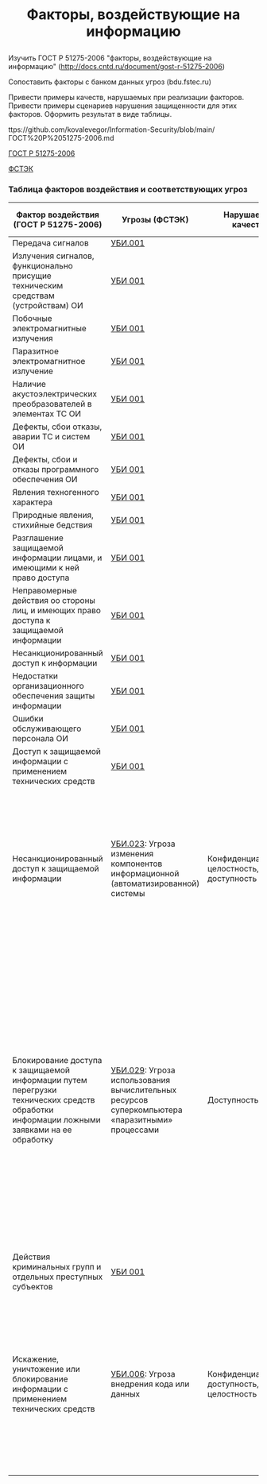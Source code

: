 # <p align = "center">Факторы, воздействующие на информацию</p>

Изучить ГОСТ Р 51275-2006 "факторы, воздействующие на информацию" (http://docs.cntd.ru/document/gost-r-51275-2006)

Сопоставить факторы с банком данных угроз (bdu.fstec.ru)

Привести примеры качеств, нарушаемых при реализации факторов. Привести примеры сценариев нарушения защищенности для этих факторов. Оформить результат в виде таблицы.

ttps://github.com/kovalevegor/Information-Security/blob/main/ГОСТ%20Р%2051275-2006.md

[ГОСТ Р 51275-2006](https://github.com/kovalevegor/Information-Security/blob/main/ГОСТ%20Р%2051275-2006.md)

[ФСТЭК](https://bdu.fstec.ru/threat?ajax=threats&size=100)

### Таблица факторов воздействия и соответствующих угроз

| **Фактор воздействия (ГОСТ Р 51275-2006)** | **Угрозы (ФСТЭК)** | **Нарушаемые качества** | **Примеры сценариев нарушения защищенности** |
|---------------------------------------------|----------------------|--------------------------|--------------------------------------------------|
| Передача сигналов  | [УБИ.001]() |  |  |
| Излучения сигналов, функционально присущие техническим средствам (устройствам) ОИ | [УБИ 001]() |  |  |
| Побочные электромагнитные излучения | [УБИ 001]() |  |  |
| Паразитное электромагнитное излучение | [УБИ 001]() |  |  |
| Наличие акустоэлектрических преобразователей в элементах ТС ОИ | [УБИ 001]() |  |  |
| Дефекты, сбои отказы, аварии ТС и систем ОИ | [УБИ 001]() |  |  |
| Дефекты, сбои и отказы программного обеспечения ОИ | [УБИ 001]() |  |  |
| Явления техногенного характера | [УБИ 001]() |  |  |
| Природные явления, стихийные бедствия | [УБИ 001]() |  |  |
| Разглашение защищаемой информации лицами, и имеющими к ней право доступа | [УБИ 001]() |  |  |
| Неправомерные действия оо стороны лиц, и имеющих право доступа к защищаемой информации | [УБИ 001]() |  |  |
| Несанкционированный доступ к информации | [УБИ 001]() |  |  |
| Недостатки организационного обеспечения защиты информации | [УБИ 001]() |  |  |
| Ошибки обслуживающего персонала ОИ | [УБИ 001]() |  |  |
| Доступ к защищаемой информации с применением технических средств | [УБИ 001]() |  |  |
| Несанкционированный доступ к защищаемой информации | [УБИ.023](https://bdu.fstec.ru/threat/ubi.023): Угроза изменения компонентов информационной (автоматизированной) системы | Конфиденциальность, целостность, доступность | Злоумышленник получает доступ к сети, файлам и внедряет закладки путем несанкционированного изменения программных или аппаратных средств информационной системы. Это позволяет ему или другому нарушителю осуществлять несанкционированные действия. |
| Блокирование доступа к защищаемой информации путем перегрузки технических средств обработки информации ложными заявками на ее обработку | [УБИ.029](https://bdu.fstec.ru/threat/ubi.029): Угроза использования вычислительных ресурсов суперкомпьютера «паразитными» процессами | Доступность | Злоумышленник получает доступ к суперкомпьютеру, возможно, через учетную запись с недостаточными мерами безопасности. Вредоносное ПО или скрипт подготавливается для запуска на суперкомпьютере. Злоумышленник запускает задание, которое создаёт большое количество процессов-потомков. Эти процессы не завершаются корректно после выполнения задания и продолжают оставаться в памяти. Вредоносное ПО запускается и начинает создавать дополнительные процессы, маскируясь под легитимные задачи. |
| Действия криминальных групп и отдельных преступных субъектов | [УБИ 001]() |  |  |
| Искажение, уничтожение или блокирование информации с применением технических средств | [УБИ.006](https://bdu.fstec.ru/threat/ubi.006): Угроза внедрения кода или данных | Конфиденциальность, доступность, целостность | Злоумышленник внедряет вредоносный код в информационную систему или IoT-устройство через уязвимости ПО, слабую антивирусную защиту или открытый Telnet-порт. Код активируется вручную пользователем, автоматически при наступлении определенных условий или с использованием учетных данных по умолчанию. |

